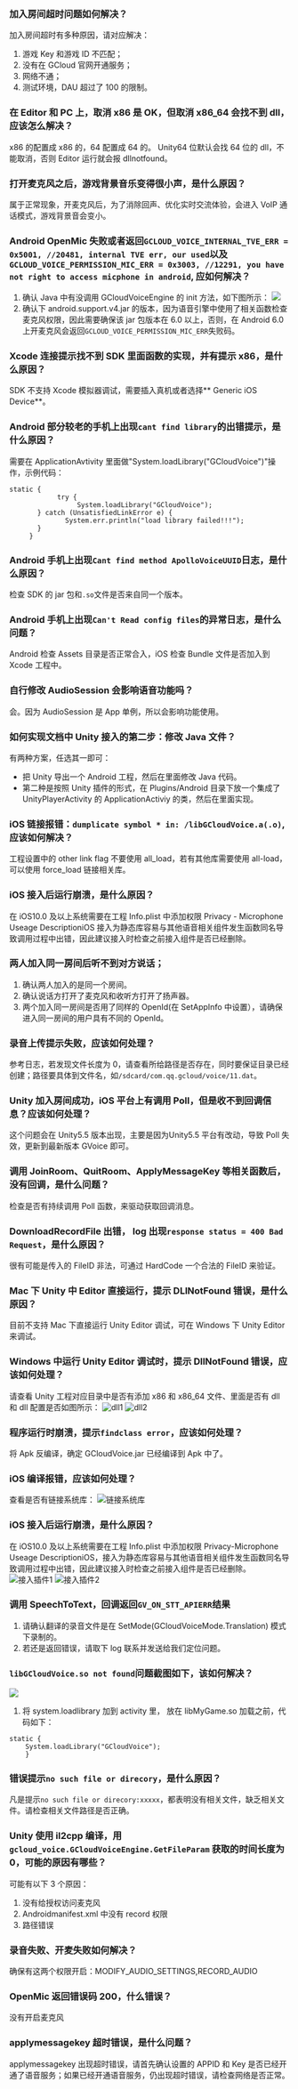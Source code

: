 ### 加入房间超时问题如何解决？
加入房间超时有多种原因，请对应解决：
1. 游戏 Key 和游戏 ID 不匹配；
2. 没有在 GCloud 官网开通服务；
3. 网络不通；
4. 测试环境，DAU 超过了 100 的限制。

### 在 Editor 和 PC 上，取消 x86 是 OK，但取消 x86_64 会找不到 dll，应该怎么解决？
x86 的配置成 x86 的，64 配置成 64 的。 Unity64 位默认会找 64 位的 dll，不能取消，否则 Editor 运行就会报 dllnotfound。

### 打开麦克风之后，游戏背景音乐变得很小声，是什么原因？
属于正常现象，开麦克风后，为了消除回声、优化实时交流体验，会进入 VoIP 通话模式，游戏背景音会变小。

### Android OpenMic 失败或者返回`GCLOUD_VOICE_INTERNAL_TVE_ERR = 0x5001, //20481, internal TVE err, our used`以及`GCLOUD_VOICE_PERMISSION_MIC_ERR = 0x3003, //12291, you have not right to access micphone in android`, 应如何解决？
1. 确认 Java 中有没调用 GCloudVoiceEngine 的 init 方法，如下图所示：
![](http://imgcache.tce.fsphere.cn/image/mc.qcloudimg.com/static/img/6659545095ee63582ba1490195c7c60b/image.png)
2. 确认下 android.support.v4.jar 的版本，因为语音引擎中使用了相关函数检查麦克风权限，因此需要确保该 jar 包版本在 6.0 以上，否则，在 Android 6.0 上开麦克风会返回`GCLOUD_VOICE_PERMISSION_MIC_ERR`失败码。

### Xcode 连接提示找不到 SDK 里面函数的实现，并有提示 x86，是什么原因？
SDK 不支持 Xcode 模拟器调试，需要插入真机或者选择** Generic iOS Device**。

### Android 部分较老的手机上出现`cant find library`的出错提示，是什么原因？
需要在 ApplicationAvtivity 里面做"System.loadLibrary("GCloudVoice")"操作，示例代码：
```
static {
            try {
                 System.loadLibrary("GCloudVoice");
       } catch (UnsatisfiedLinkError e) {
              System.err.println("load library failed!!!");
       }
     }
```

### Android 手机上出现`Cant find method ApolloVoiceUUID`日志，是什么原因？
检查 SDK 的 jar 包和`.so`文件是否来自同一个版本。

### Android 手机上出现`Can't Read config files`的异常日志，是什么问题？
Android 检查 Assets 目录是否正常合入，iOS 检查 Bundle 文件是否加入到 Xcode 工程中。

### 自行修改 AudioSession 会影响语音功能吗？
会。因为 AudioSession 是 App 单例，所以会影响功能使用。

### 如何实现文档中 Unity 接入的第二步：修改 Java 文件？
有两种方案，任选其一即可：
- 把 Unity 导出一个 Android 工程，然后在里面修改 Java 代码。
- 第二种是按照 Unity 插件的形式，在 Plugins/Android 目录下放一个集成了 UnityPlayerActivity 的 ApplicationActiviy 的类，然后在里面实现。

### iOS 链接报错：`dumplicate symbol * in: /libGCloudVoice.a(.o)`, 应该如何解决？
工程设置中的 other link flag 不要使用 all_load，若有其他库需要使用 all-load，可以使用 force_load 链接相关库。

### iOS 接入后运行崩溃，是什么原因？
在 iOS10.0 及以上系统需要在工程 Info.plist 中添加权限 Privacy - Microphone Useage DescriptioniOS 接入为静态库容易与其他语音相关组件发生函数同名导致调用过程中出错，因此建议接入时检查之前接入组件是否已经删除。 

### 两人加入同一房间后听不到对方说话；
1. 确认两人加入的是同一个房间。
2. 确认说话方打开了麦克风和收听方打开了扬声器。
3. 两个加入同一房间是否用了同样的 OpenId(在 SetAppInfo 中设置），请确保进入同一房间的用户具有不同的 OpenId。

### 录音上传提示失败，应该如何处理？
参考日志，若发现文件长度为 0，请查看所给路径是否存在，同时要保证目录已经创建；路径要具体到文件名，如`/sdcard/com.qq.gcloud/voice/11.dat`。

### Unity 加入房间成功，iOS 平台上有调用 Poll，但是收不到回调信息？应该如何处理？
这个问题会在 Unity5.5 版本出现，主要是因为Unity5.5 平台有改动，导致 Poll 失效，更新到最新版本 GVoice 即可。

### 调用 JoinRoom、QuitRoom、ApplyMessageKey 等相关函数后，没有回调，是什么问题？
检查是否有持续调用 Poll 函数，来驱动获取回调消息。

### DownloadRecordFile 出错， log 出现`response status = 400 Bad Request`，是什么原因？
很有可能是传入的 FileID 非法，可通过 HardCode 一个合法的 FileID 来验证。

### Mac 下 Unity 中 Editor 直接运行，提示 DLlNotFound 错误，是什么原因？
目前不支持 Mac 下直接运行 Unity Editor 调试，可在 Windows 下 Unity Editor 来调试。

### Windows 中运行 Unity Editor 调试时，提示 DllNotFound 错误，应该如何处理？
请查看 Unity 工程对应目录中是否有添加 x86 和 x86_64 文件、里面是否有 dll 和 dll 配置是否如图所示：
![dll1](http://imgcache.tce.fsphere.cn/image/mc.qcloudimg.com/static/img/dada03674e32bf003258554e823f6bb2/image.png)
![dll2](http://imgcache.tce.fsphere.cn/image/mc.qcloudimg.com/static/img/c6719cb0b45017f3d7e4e4792b279cb7/image.png)

### 程序运行时崩溃，提示`findclass error`，应该如何处理？
将 Apk 反编译，确定 GCloudVoice.jar 已经编译到 Apk 中了。

### iOS 编译报错，应该如何处理？
查看是否有链接系统库：
![链接系统库](http://imgcache.tce.fsphere.cn/image/mc.qcloudimg.com/static/img/9d9364f9ef6a78d4e35f835386bf32d1/image.png)

### iOS 接入后运行崩溃，是什么原因？
在 iOS10.0 及以上系统需要在工程 Info.plist 中添加权限 Privacy-Microphone Useage DescriptioniOS，接入为静态库容易与其他语音相关组件发生函数同名导致调用过程中出错，因此建议接入时检查之前接入组件是否已经删除。
![接入插件1](http://imgcache.tce.fsphere.cn/image/mc.qcloudimg.com/static/img/3b1950068bf4a896e8efe1a48af031ff/image.png)
![接入插件2](http://imgcache.tce.fsphere.cn/image/mc.qcloudimg.com/static/img/c85deea010d529b2822e4ed5f6baca38/image.png)

### 调用 SpeechToText，回调返回`GV_ON_STT_APIERR`结果
1. 请确认翻译的录音文件是在 SetMode(GCloudVoiceMode.Translation) 模式下录制的。
2. 若还是返回错误，请取下 log 联系并发送给我们定位问题。

### `libGCloudVoice.so not found`问题截图如下，该如何解决？ 
![](http://imgcache.tce.fsphere.cn/image/mc.qcloudimg.com/static/img/f3a3acc3af2fd85cd4a06a8f73e992ba/image.png)
1. 将 system.loadlibrary 加到 activity 里， 放在 libMyGame.so 加载之前，代码如下：
```
static {
    System.loadLibrary("GCloudVoice");
    }
```

### 错误提示`no such file or direcory`，是什么原因？
凡是提示`no such file or direcory:xxxxx`，都表明没有相关文件，缺乏相关文件。请检查相关文件路径是否正确。

### Unity 使用 il2cpp 编译，用`gcloud_voice.GCloudVoiceEngine.GetFileParam` 获取的时间长度为 0，可能的原因有哪些？
可能有以下 3 个原因：
1. 没有给授权访问麦克风
2. Androidmanifest.xml 中没有 record 权限
3. 路径错误

### 录音失败、开麦失败如何解决？
确保有这两个权限开启：MODIFY_AUDIO_SETTINGS,RECORD_AUDIO

### OpenMic 返回错误码 200，什么错误？
没有开启麦克风

### applymessagekey 超时错误，是什么问题？
applymessagekey 出现超时错误，请首先确认设置的 APPID 和 Key 是否已经开通了语音服务；如果已经开通语音服务，仍出现超时错误，请检查网络是否正常。
